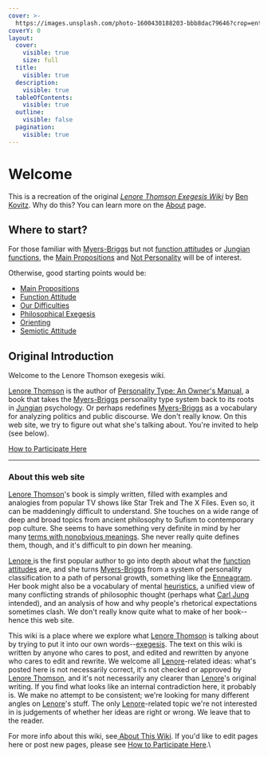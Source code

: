 ```yaml
---
cover: >-
  https://images.unsplash.com/photo-1600430188203-bbb8dac79646?crop=entropy&cs=srgb&fm=jpg&ixid=M3wxOTcwMjR8MHwxfHNlYXJjaHw5fHx0YXJvdHxlbnwwfHx8fDE3MzgwOTkzODB8MA&ixlib=rb-4.0.3&q=85
coverY: 0
layout:
  cover:
    visible: true
    size: full
  title:
    visible: true
  description:
    visible: true
  tableOfContents:
    visible: true
  outline:
    visible: false
  pagination:
    visible: true
---
```


# Welcome

This is a recreation of the original [_Lenore Thomson Exegesis Wiki_](https://web.archive.org/web/20071215002147/http://greenlightwiki.com/lenore-exegesis/TheLenoreThomsonExegesisWiki) by [Ben Kovitz](https://wiki.c2.com/?BenKovitz). Why do this? You can learn more on the [About](meta/about.md#about-this-site) page.

## Where to start?

For those familiar with [Myers-Briggs](people-and-systems/myers-briggs.md) but not [function attitudes](fundamentals/function-attitude/) or [Jungian functions](people-and-systems/carl-jung.md), the [Main Propositions](fundamentals/main-propositions.md) and [Not Personality](exegeses-and-hypotheses/not-personality/) will be of interest.&#x20;

Otherwise, good starting points would be:

* [Main Propositions](fundamentals/main-propositions.md)
* [Function Attitude](fundamentals/function-attitude/)
* [Our Difficulties](fundamentals/our-difficulties/)
* [Philosophical Exegesis](exegeses-and-hypotheses/philosophical-exegesis.md)
* [Orienting](sign-interpretation/orienting.md)
* [Semiotic Attitude](sign-interpretation/semiotic-attitude.md)

## Original Introduction

Welcome to the Lenore Thomson exegesis wiki.&#x20;

[Lenore Thomson](people-and-systems/lenore-thomson.md) is the author of [Personality Type: An Owner's Manual](https://www.amazon.com/Personality-Type-Practical-Understanding-Yourself-ebook/dp/B00KLFBMKG), a book that takes the [Myers-Briggs](people-and-systems/myers-briggs.md) personality type system back to its roots in [Jungian](people-and-systems/carl-jung.md) psychology. Or perhaps redefines [Myers-Briggs](people-and-systems/myers-briggs.md) as a vocabulary for analyzing politics and public discourse. We don't really know. On this web site, we try to figure out what she's talking about. You're invited to help (see below).

[How to Participate Here](other/how-to-participate-here-archive.md)

***

### About this web site

[Lenore Thomson](people-and-systems/lenore-thomson.md)'s book is simply written, filled with examples and analogies from popular TV shows like Star Trek and The X Files. Even so, it can be maddeningly difficult to understand. She touches on a wide range of deep and broad topics from ancient philosophy to Sufism to contemporary pop culture. She seems to have something very definite in mind by her many [terms with nonobvious meanings](https://web.archive.org/web/20071215002147/http://greenlightwiki.com/lenore-exegesis/terms_with_nonobvious_meanings). She never really quite defines them, though, and it's difficult to pin down her meaning.

[Lenore ](people-and-systems/lenore-thomson.md)is the first popular author to go into depth about what the [function attitudes](fundamentals/function-attitude/) are, and she turns [Myers-Briggs](people-and-systems/lenore-thomson.md) from a system of personality classification to a path of personal growth, something like the [Enneagram](https://en.wikipedia.org/wiki/Enneagram_of_Personality). Her book might also be a vocabulary of mental [heuristics](https://web.archive.org/web/20071215002147/http://greenlightwiki.com/heuristic), a unified view of many conflicting strands of philosophic thought (perhaps what [Carl Jung](people-and-systems/carl-jung.md) intended), and an analysis of how and why people's rhetorical expectations sometimes clash. We don't really know quite what to make of her book--hence this web site.

This wiki is a place where we explore what [Lenore Thomson](people-and-systems/lenore-thomson.md) is talking about by trying to put it into our own words--[exegesis](https://web.archive.org/web/20071215002147/http://greenlightwiki.com/lenore-exegesis/exegesis). The text on this wiki is written by anyone who cares to post, and edited and rewritten by anyone who cares to edit and rewrite. We welcome all [Lenore](people-and-systems/lenore-thomson.md)-related ideas: what's posted here is not necessarily correct, it's not checked or approved by [Lenore Thomson](people-and-systems/lenore-thomson.md), and it's not necessarily any clearer than [Lenore](people-and-systems/lenore-thomson.md)'s original writing. If you find what looks like an internal contradiction here, it probably is. We make no attempt to be consistent; we're looking for many different angles on [Lenore](people-and-systems/lenore-thomson.md)'s stuff. The only [Lenore](people-and-systems/lenore-thomson.md)-related topic we're not interested in is judgements of whether her ideas are right or wrong. We leave that to the reader.

For more info about this wiki, see[ About This Wiki](other/about-this-wiki-archive.md). If you'd like to edit pages here or post new pages, please see [How to Participate Here](other/how-to-participate-here-archive.md).\
